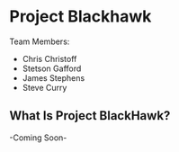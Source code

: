 # Project Blackhawk

Team Members:

* Chris Christoff 
* Stetson Gafford
* James Stephens
* Steve Curry

## What Is Project BlackHawk?

-Coming Soon-